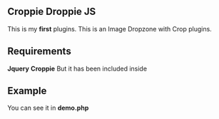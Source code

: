 ## Croppie Droppie JS

This is my **first** plugins. This is an Image Dropzone with Crop plugins.

## Requirements

**Jquery**
**Croppie**
But it has been included inside

## Example

You can see it in **demo.php**